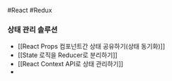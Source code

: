 
#React #Redux 

### 상태 관리 솔루션
- [[React Props 컴포넌트간 상태 공유하기(상태 동기화)]]
- [[State 로직을  Reducer로 분리하기]]
- [[React Context API로 상태 관리하기]]
- 